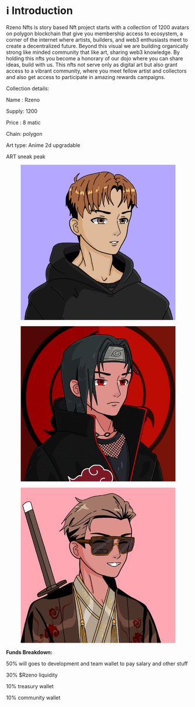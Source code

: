 # ℹ Introduction

Rzeno Nfts is story based Nft project starts with a collection of 1200 avatars on polygon blockchain that give you membership access to ecosystem, a corner of the internet where artists, builders, and web3 enthusiasts meet to create a decentralized future. Beyond this visual we are building organically strong like minded community that like art, sharing web3 knowledge. By holding this nfts you become a honorary of our dojo where you can share ideas, build with us. This nfts not serve only as digital art but also grant access to a vibrant community, where you meet fellow artist and collectors and also get access to participate in  amazing rewards campaigns.



Collection details:

Name : Rzeno

Supply: 1200

Price : 8 matic

Chain: polygon

Art type: Anime 2d upgradable



ART sneak peak

<figure><img src="../.gitbook/assets/rzeno.jpg" alt=""><figcaption></figcaption></figure>

<figure><img src="../.gitbook/assets/F6ikfUNaMAAc9bZ.jpg" alt=""><figcaption></figcaption></figure>

<figure><img src="../.gitbook/assets/F9geg21bMAAcnkh.jpg" alt=""><figcaption></figcaption></figure>

**Funds Breakdown:**

50% will goes to development and team wallet to pay salary and other stuff

30% $Rzeno liquidity

10% treasury wallet

10% community wallet
